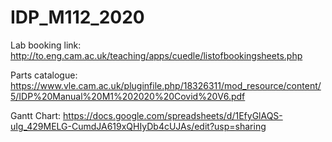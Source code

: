 # IDP_M112_2020

Lab booking link: 
http://to.eng.cam.ac.uk/teaching/apps/cuedle/listofbookingsheets.php

Parts catalogue:
https://www.vle.cam.ac.uk/pluginfile.php/18326311/mod_resource/content/5/IDP%20Manual%20M1%202020%20Covid%20V6.pdf

Gantt Chart:
https://docs.google.com/spreadsheets/d/1EfyGlAQS-uIg_429MELG-CumdJA619xQHIyDb4cUJAs/edit?usp=sharing